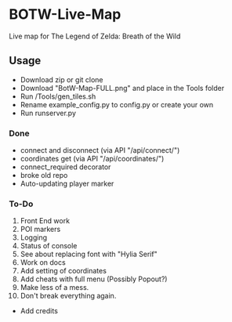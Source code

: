 # BOTW-Live-Map
Live map for The Legend of Zelda: Breath of the Wild

## Usage
* Download zip or git clone
* Download "BotW-Map-FULL.png" and place in the Tools folder
* Run /Tools/gen_tiles.sh
* Rename example_config.py to config.py or create your own
* Run runserver.py

### Done
* connect and disconnect (via API "/api/connect/")
* coordinates get (via API "/api/coordinates/")
* connect_required decorator
* broke old repo
* Auto-updating player marker

### To-Do
1. Front End work
4. POI markers
5. Logging
6. Status of console
7. See about replacing font with "Hylia Serif"
9. Work on docs
10. Add setting of coordinates
11. Add cheats with full menu (Possibly Popout?)
12. Make less of a mess.
13. Don't break everything again.
* Add credits